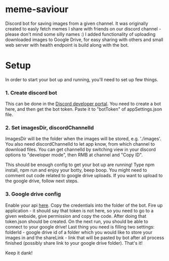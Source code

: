 # meme-saviour
Discord bot for saving images from a given channel.
It was originally created to easly fetch memes I share with friends on our discord channel - please don't mind some silly names :) I added functionality of uploading downloaded images to Google Drive, for easy sharing with others and small web server with health endpoint is build along with the bot.

# Setup

In order to start your bot up and running, you'll need to set up few things.

### 1. Create discord bot
This can be done in the [Discord developer portal](https://discordapp.com/developers/applications/). You need to create a bot here, and then get the bot token. Paste it to "botToken" of appSettings.json file.

### 2. Set imagesDir, discordChannelId
ImagesDir will be the folder when the images will be stored, e.g. './images'. You also need discordChannelId to let app know, from which channel to download files. You can get channelId by switching view in your discord options to "developer mode", then RMB at channel and "Copy ID".

This should be enough config to get your bot up are running! Type npm install, npm run and enjoy your botty, beep boop. You might need to comment out code related to google drive uploads. If you want to upload to the google drive, follow next steps.

### 3. Google drive config

Enable your api [here](https://developers.google.com/drive/api/v3/quickstart/nodejs). Copy the credentials into the folder of the bot. Fire up application - it should say that token is not here, so you need to go to a given webside, give permission and copy the code. After doing that token.json should be created. On the next run, you should be able to connect to your google drive! Last thing you need is filling two settings: folderId - google drive id of a folder which you would like to store your images in and the shareLink - link that will be pasted by bot after all process finished (possibly share link to your google drive folder). That's it!

Keep it dank!